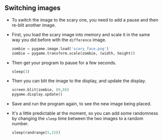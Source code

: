 ## Switching images

- To switch the image to the scary one, you need to add a pause and then re-blit another image.

- First, you load the scary image into memory and scale it in the same way you did before with the `difference` image.

	```python
	zombie = pygame.image.load('scary_face.png')
	zombie = pygame.transform.scale(zombie, (width, height))
	```
	
- Then get your program to pause for a few seconds.

	```python
	sleep(3)
	```
	
- Then you can blit the image to the display, and update the display.

    ``` python
	screen.blit(zombie, (0,0))
	pygame.display.update()
    ```

- Save and run the program again, to see the new image being placed.

- It's a little predictable at the moment, so you can add some randomness by changing the `sleep` time between the two images to a random number.

	```python
	sleep(randrange(5,15))
	```
	
